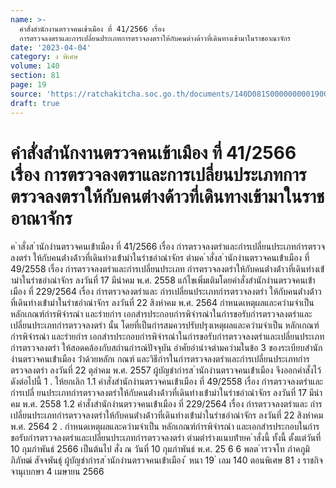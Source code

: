 ```yaml
---
name: >-
  คำสั่งสำนักงานตรวจคนเข้าเมือง ที่ 41/2566 เรื่อง
  การตรวจลงตราและการเปลี่ยนประเภทการตรวจลงตราให้กับคนต่างด้าวที่เดินทางเข้ามาในราชอาณาจักร
date: '2023-04-04'
category: ง พิเศษ
volume: 140
section: 81
page: 19
source: 'https://ratchakitcha.soc.go.th/documents/140D081S0000000001900.pdf'
draft: true
---
```


# คำสั่งสำนักงานตรวจคนเข้าเมือง ที่ 41/2566 เรื่อง การตรวจลงตราและการเปลี่ยนประเภทการตรวจลงตราให้กับคนต่างด้าวที่เดินทางเข้ามาในราชอาณาจักร

ค ําสั่งส ํานักงํานตรวจคนเข้ําเมือง ที่ 41/2566 เรื่อง กํารตรวจลงตรําและกํารเปลี่ยนประเภทกํารตรวจลงตรํา ให้กับคนต่ํางด้ําวที่เดินทํางเข้ํามําในรําชอําณําจักร ตํามค ําสั่งส ํานักงํานตรวจคนเข้ําเมือง ที่ 49/2558 เรื่อง กํารตรวจลงตรําและกํารเปลี่ยนประเภท กํารตรวจลงตรําให้กับคนต่ํางด้ําวที่เดินทํางเข้ํามําในรําชอําณําจักร ลงวันที่ 17 มีนําคม พ.ศ. 2558 แก้ไขเพิ่มเติมโดยคําสั่งสํานักงํานตรวจคนเข้ําเมือง ที่ 229/2564 เรื่อง กํารตรวจลงตรําและ กํารเปลี่ยนประเภทกํารตรวจลงตรํา ให้กับคนต่ํางด้ําวที่เดินทํางเข้ํามําในรําชอําณําจักร ลงวันที่ 22 สิงหําคม พ.ศ. 2564 กําหนดเหตุผลและควํามจําเป็น หลักเกณฑ์กํารพิจํารณํา และรํายกําร เอกสํารประกอบกํารพิจํารณําในกํารขอรับกํารตรวจลงตรําและเปลี่ยนประเภทกํารตรวจลงตรํา นั้น โดยที่เป็นกํารสมควรปรับปรุงเหตุผลและควํามจําเป็น หลักเกณฑ์กํารพิจํารณํา และรํายกําร เอกสํารประกอบกํารพิจํารณําในกํารขอรับกํารตรวจลงตรําและเปลี่ยนประเภทกํารตรวจลงตรํา ให้สอดคล้องกับสถํานกํารณ์ปัจจุบัน อําศัยอํานําจตํามควํามในข้อ 3 ของระเบียบสํานักงํานตรวจคนเข้ําเมือง ว่ําด้วยหลักเ กณฑ์ และวิธีกํารในกํารตรวจลงตรําและกํารเปลี่ยนประเภทกํารตรวจลงตรํา ลงวันที่ 22 ตุลําคม พ.ศ. 2557 ผู้บัญชํากํารส ํานักงํานตรวจคนเข้ําเมือง จึงออกคําสั่งไว้ ดังต่อไปนี้ 1 . ให้ยกเลิก 1.1 คําสั่งสํานักงํานตรวจคนเข้ําเมือง ที่ 49/2558 เรื่อง กํารตรวจลงตรําและ กํารเปลี่ ยนประเภทกํารตรวจลงตรําให้กับคนต่ํางด้ําวที่เดินทํางเข้ํามําในรําชอําณําจักร ลงวันที่ 17 มีนําคม พ.ศ. 2558 1.2 คําสั่งสํานักงํานตรวจคนเข้ําเมือง ที่ 229/2564 เรื่อง กํารตรวจลงตรําและ กํารเปลี่ยนประเภทกํารตรวจลงตรําให้กับคนต่ํางด้ําวที่เดินทํางเข้ํามําในรําชอําณําจักร ลงวันที่ 22 สิงหําคม พ.ศ. 2564 2 . กําหนดเหตุผลและควํามจําเป็น หลักเกณฑ์กํารพิจํารณํา และเอกสํารประกอบในกําร ขอรับกํารตรวจลงตรําและเปลี่ยนประเภทกํารตรวจลงตรํา ตํามตํารํางแนบท้ํายค ําสั่งนี้ ทั้งนี้ ตั้งแต่วันที่ 10 กุมภําพันธ์ 2566 เป็นต้นไป สั่ง ณ วันที่ 10 กุมภําพันธ์ พ.ศ. 25 6 6 พลต ํารวจโท ภําคภูมิภิภัทฒ์ สัจจพันธุ์ ผู้บัญชํากํารส ํานักงํานตรวจคนเข้ําเมือง ้ หนา 19 ่ เลม 140 ตอนพิเศษ 81 ง ราชกิจจานุเบกษา 4 เมษายน 2566





















